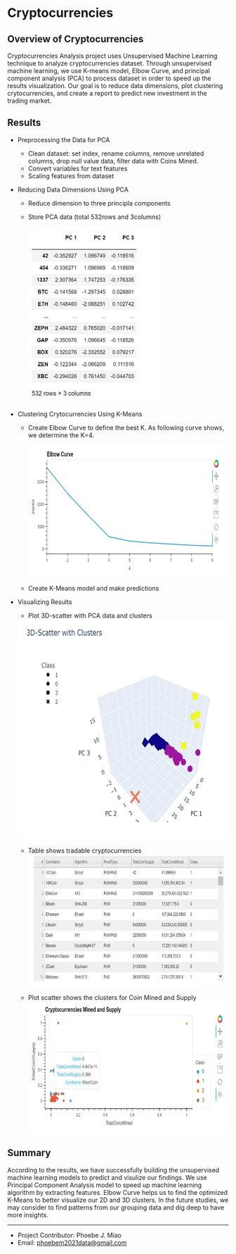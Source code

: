 # Cryptocurrencies
## Overview of Cryptocurrencies
Cryptocurrencies Analysis project uses Unsupervised Machine Learning technique to analyze cryptocurrencies dataset. Through unsupervised machine learning, we use K-means model, Elbow Curve, and principal component analysis (PCA) to process dataset in order to speed up the results visualization. Our goal is to reduce data dimensions, plot clustering crytocurrencies, and create a report to predict new investment in the trading market.

## Results
- Preprocessing the Data for PCA
  - Clean dataset: set index, rename columns, remove unrelated columns, drop null value data, filter data with Coins Mined.
  - Convert variables for text features
  - Scaling features from dataset
- Reducing Data Dimensions Using PCA
  - Reduce dimension to three principla components
  - Store PCA data (total 532rows and 3columns)
 
    <img src='Resources/images/pca_3components.PNG' width=300, height=400>
    
- Clustering Crytocurrencies Using K-Means
  - Create Elbow Curve to define the best K. As following curve shows, we determine the K=4.
    
    <img src='Resources/images/elbow_curve.PNG' width=800 height=300>
    
  - Create K-Means model and make predictions
    
- Visualizing Results
  - Plot 3D-scatter with PCA data and clusters

  <img src='Resources/images/3d_clusters.PNG' width=600 height=500>
  
  - Table shows tradable cryptocurrencies
    <img src='Resources/images/tradable_currencies.PNG' width=800 height=300>
    
  - Plot scatter shows the clusters for Coin Mined and Supply
    <img src='Resources/images/crypto_supply_mined.PNG' width=800 height=300>

## Summary
According to the results, we have successfully building the unsupervised machine learning models to predict and visulize our findings. We use Principal Component Analysis model to speed up machine learning algorithm by extracting features. Elbow Curve helps us to find the optimized K-Means to better visualize our 2D and 3D clusters. In the future studies, we may consider to find patterns from our grouping data and dig deep to have more insights.   

__________________________________________________________________________________________________________________________________________________________________

- Project Contributor: Phoebe J. Miao
- Email: phoebem2021data@gmail.com
